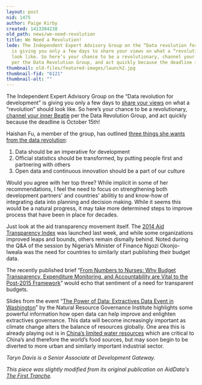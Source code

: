```yaml
---
layout: post
nid: 1475
author: Paige Kirby
created: 1413304238
old_path: news/we-need-revolution
title: We Need a Revolution!
lede: The Independent Expert Advisory Group on the “Data revolution for development”
  is giving you only a few days to share your views on what a “revolution” should
  look like. So here’s your chance to be a revolutionary, channel your inner Beatle
  per the Data Revolution Group, and act quickly because the deadline is October 15th!
thumbnail: old-files/featured-images/launch2.jpg
thumbnail-fid: "6121"
thumbnail-alt: ""
---
```


The Independent Expert Advisory Group on the “Data revolution for development” is giving you only a few days to [share your views](http://www.undatarevolution.org/) on what a “revolution” should look like. So here’s your chance to be a revolutionary, [channel your inner Beatle](http://www.undatarevolution.org/2014/10/08/say-want-data-revolution/) per the Data Revolution Group, and act quickly because the deadline is October 15th!

Haishan Fu, a member of the group, has outlined [three things she wants from the data revolution](http://blogs.worldbank.org/opendata/have-your-say-what-do-you-want-development-data-revolution):

1. Data should be an imperative for development
2. Official statistics should be transformed, by putting people first and partnering with others
3. Open data and continuous innovation should be a part of our culture

Would you agree with her top three? While implicit in some of her recommendations, I feel the need to focus on strengthening both development partners' and countries' abilitiy to and know-how of integrating data into planning and decision making. While it seems this would be a natural progress, it may take more determined steps to improve process that have been in place for decades.

Just look at the aid transparency movement itself. The [2014 Aid Transparency Index](http://ati.publishwhatyoufund.org/) was launched last week, and while some organizations improved leaps and bounds, others remain dismally behind. Noted during the Q&A of the session by Nigeria’s Minister of Finance Ngozi Okonjo-Iweala was the need for countries to similarly start publishing their budget data.

The recently published brief “[From Numbers to Nurses: Why Budget Transparency, Expenditure Monitoring, and Accountability are Vital to the Post-2015 Framework](http://internationalbudget.org/wp-content/uploads/Budget-Brief-From-Numbers-to-Nurses.pdf)” would echo that sentiment of a need for transparent budgets.

Slides from the event “[The Power of Data: Extractives Data Event in Washington](http://www.resourcegovernance.org/news/october-9-washington-power-data-transform-natural-resource-governance-and-drive-economic-develo)” by the Natural Resource Governance Institute highlights some powerful information how open data can help improve and enlighten extractives governance. This data will become increasingly important as climate change alters the balance of resources globally. One area this is already playing out is in [China’s limited water resources](http://www.theguardian.com/sustainable-business/2014/oct/10/china-water-dilemma-farming-growing-urban-population) which are critical to China’s and therefore the world’s food sources, but may soon begin to be diverted to more urban and similarly important industrial sector.

*Taryn Davis is a Senior Associate at Development Gateway.*

*This piece was slightly modified from its original publication on AidData's [The First Tranche](http://aiddata.org/blog/this-week-we-need-a-revolution-project-pulse-cote-divoire).*
